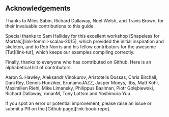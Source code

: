 ## Acknowledgements

Thanks to Miles Sabin, Richard Dallaway, Noel Welsh, and Travis Brown,
for their invaluable contributions to this guide.

Special thanks to Sam Halliday for this excellent workshop
[Shapeless for Mortals][link-fommil-scalax-2015],
which provided the initial inspiration and skeleton,
and to Rob Norris and his fellow contributors
for the awesome [Tut][link-tut],
which keeps our examples compiling correctly.

Finally, thanks to everyone who has contributed on Github.
Here is an alphabetical list of contributors:

Aaron S. Hawley,
Aleksandr Vinokurov,
Aristotelis Dossas,
Chris Birchall,
Dani Rey,
Dennis Hunziker,
ErunamoJAZZ,
Jasper Moeys,
ltbs,
Matt Kohl,
Maximilien Riehl,
Mike Limansky,
Philippus Baalman,
Piotr Gołębiewski,
Richard Dallaway,
ronanM,
Tony Lottsm
and Yoshimura Yuu

If you spot an error or potential improvement,
please raise an issue or submit a PR
on the [Github page][link-book-repo].
